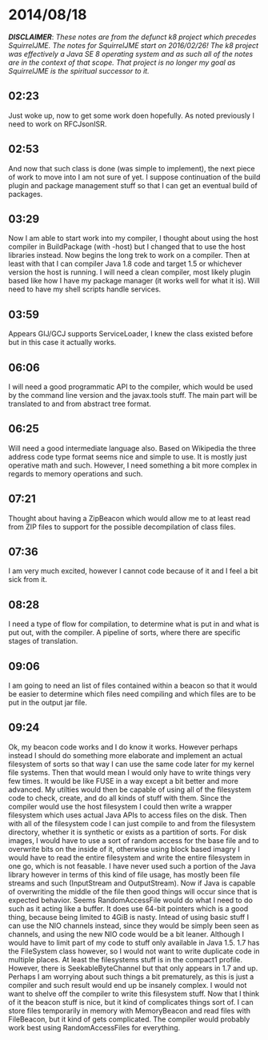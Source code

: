 # 2014/08/18

***DISCLAIMER***: _These notes are from the defunct k8 project which_
_precedes SquirrelJME. The notes for SquirrelJME start on 2016/02/26!_
_The k8 project was effectively a Java SE 8 operating system and as such_
_all of the notes are in the context of that scope. That project is no_
_longer my goal as SquirrelJME is the spiritual successor to it._

## 02:23

Just woke up, now to get some work doen hopefully. As noted previously I need
to work on RFCJsonISR.

## 02:53

And now that such class is done (was simple to implement), the next piece of
work to move into I am not sure of yet. I suppose continuation of the build
plugin and package management stuff so that I can get an eventual build of
packages.

## 03:29

Now I am able to start work into my compiler, I thought about using the host
compiler in BuildPackage (with -host) but I changed that to use the host
libraries instead. Now begins the long trek to work on a compiler. Then at
least with that I can compiler Java 1.8 code and target 1.5 or whichever
version the host is running. I will need a clean compiler, most likely plugin
based like how I have my package manager (it works well for what it is). Will
need to have my shell scripts handle services.

## 03:59

Appears GIJ/GCJ supports ServiceLoader, I knew the class existed before but in
this case it actually works.

## 06:06

I will need a good programmatic API to the compiler, which would be used by
the command line version and the javax.tools stuff. The main part will be
translated to and from abstract tree format.

## 06:25

Will need a good intermediate language also. Based on Wikipedia the three
address code type format seems nice and simple to use. It is mostly just
operative math and such. However, I need something a bit more complex in
regards to memory operations and such.

## 07:21

Thought about having a ZipBeacon which would allow me to at least read from
ZIP files to support for the possible decompilation of class files.

## 07:36

I am very much excited, however I cannot code because of it and I feel a bit
sick from it.

## 08:28

I need a type of flow for compilation, to determine what is put in and what is
put out, with the compiler. A pipeline of sorts, where there are specific
stages of translation.

## 09:06

I am going to need an list of files contained within a beacon so that it would
be easier to determine which files need compiling and which files are to be
put in the output jar file.

## 09:24

Ok, my beacon code works and I do know it works. However perhaps instead I
should do something more elaborate and implement an actual filesystem of sorts
so that way I can use the same code later for my kernel file systems. Then
that would mean I would only have to write things very few times. It would be
like FUSE in a way except a bit better and more advanced. My utilties would
then be capable of using all of the filesystem code to check, create, and do
all kinds of stuff with them. Since the compiler would use the host filesystem
I could then write a wrapper filesystem which uses actual Java APIs to access
files on the disk. Then with all of the filesystem code I can just compile to
and from the filesystem directory, whether it is synthetic or exists as a
partition of sorts. For disk images, I would have to use a sort of random
access for the base file and to overwrite bits on the inside of it, otherwise
using block based imagry I would have to read the entire filesystem and write
the entire filesystem in one go, which is not feasable. I have never used such
a portion of the Java library however in terms of this kind of file usage, has
mostly been file streams and such (InputStream and OutputStream). Now if Java
is capable of overwriting the middle of the file then good things will occur
since that is expected behavior. Seems RandomAccessFile would do what I need
to do such as it acting like a buffer. It does use 64-bit pointers which is a
good thing, because being limited to 4GiB is nasty. Intead of using basic
stuff I can use the NIO channels instead, since they would be simply been seen
as channels, and using the new NIO code would be a bit leaner. Although I
would have to limit part of my code to stuff only available in Java 1.5. 1.7
has the FileSystem class however, so I would not want to write duplicate code
in multiple places. At least the filesystems stuff is in the compact1 profile.
However, there is SeekableByteChannel but that only appears in 1.7 and up.
Perhaps I am worrying about such things a bit prematurely, as this is just a
compiler and such result would end up be insanely complex. I would not want to
shelve off the compiler to write this filesystem stuff. Now that I think of it
the beacon stuff is nice, but it kind of complicates things sort of. I can
store files temporarily in memory with MemoryBeacon and read files with
FileBeacon, but it kind of gets complicated. The compiler would probably work
best using RandomAccessFiles for everything.

